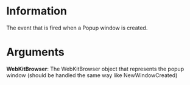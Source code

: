 # Information #

The event that is fired when a Popup window is created.


# Arguments #

**WebKitBrowser**: The WebKitBrowser object that represents the popup window (should be handled the same way like NewWindowCreated)